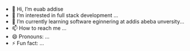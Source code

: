 - 👋 Hi, I’m  euab addise 
- 👀 I’m interested in  full stack development ...
- 🌱 I’m currently learning software eginnering at addis abeba unversity...
- 📫 How to reach me ...
- 😄 Pronouns: ...
- ⚡ Fun fact: ...

<!---
GraceMercy7/GraceMercy7 is a ✨ special ✨ repository because its `README.md` (this file) appears on your GitHub profile.
You can click the Preview link to take a look at your changes.
--->

